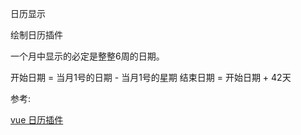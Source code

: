 日历显示

绘制日历插件

一个月中显示的必定是整整6周的日期。


开始日期 = 当月1号的日期 - 当月1号的星期
结束日期 = 开始日期 + 42天


参考:

[vue 日历插件](http://www.sinmeng.net/info/31-3450-1.html)
